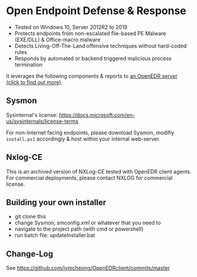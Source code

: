 # Open Endpoint Defense & Response

* Tested on Windows 10, Server 2012R2 to 2019
* Protects endpoints from non-escalated file-based PE Malware (EXE/DLL) & Office-macro malware
* Detects Living-Off-The-Land offensive techniques without hard-coded rules
* Responds by automated or backend triggered malicious process termination 

It leverages the following components & reports to [an OpenEDR server (click to find out more)](https://github.com/jymcheong/OpenEDR).

## Sysmon
Sysinternal's license: https://docs.microsoft.com/en-us/sysinternals/license-terms

For non-Internet facing endpoints, please download Sysmon, modifiy `install.ps1` accordingly & host within your internal web-server.

## Nxlog-CE 
This is an archived version of NXLog-CE tested with OpenEDR client agents. For commercial deployments, please contact NXLOG for commercial license. 

## Building your own installer
- git clone this
- change Sysmon, smconfig.xml or whatever that you need to
- navigate to the project path (with cmd or powershell)
- run batch file: updateInstaller.bat

## Change-Log
See https://github.com/jymcheong/OpenEDRclient/commits/master
